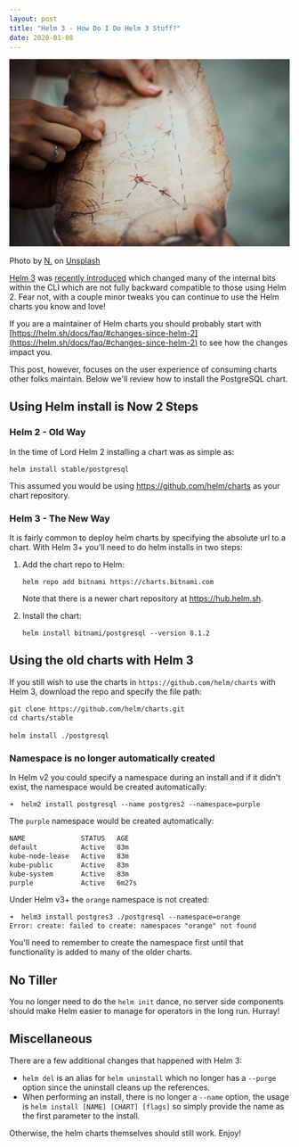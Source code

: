 ```yaml
---
layout: post
title: "Helm 3 - How Do I Do Helm 3 Stuff?"
date: 2020-01-08
---
```


![map](https://raw.githubusercontent.com/cweibel/ghost_blog_pics/master/n-RFId0_7kep4-unsplash-4.jpg)

Photo by [N.](https://unsplash.com/@ellladee?utm_source=unsplash&utm_medium=referral&utm_content=creditCopyText) on [Unsplash](https://unsplash.com/s/photos/filter?utm_source=unsplash&utm_medium=referral&utm_content=creditCopyText)

[Helm 3](https://helm.sh/) was [recently introduced](https://helm.sh/blog/helm-3-released/) which changed many of the internal bits within the CLI which are not fully backward compatible to those using Helm 2. Fear not, with a couple minor tweaks you can continue to use the Helm charts you know and love!

If you are a maintainer of Helm charts you should probably start with [https://helm.sh/docs/faq/#changes-since-helm-2](https://helm.sh/docs/faq/#changes-since-helm-2) to see how the changes impact you.

This post, however, focuses on the user experience of consuming charts other folks maintain.  Below we'll review how to install the PostgreSQL chart.

## Using Helm install is Now 2 Steps

### Helm 2 - Old Way

In the time of Lord Helm 2 installing a chart was as simple as:

```
helm install stable/postgresql
```

This assumed you would be using https://github.com/helm/charts as your chart repository.

### Helm 3 - The New Way

It is fairly common to deploy helm charts by specifying the absolute url to a chart. With Helm 3+ you'll need to do helm installs in two steps:

 1. Add the chart repo to Helm:
   
    ```
    helm repo add bitnami https://charts.bitnami.com
    ```
        
    Note that there is a newer chart repository at https://hub.helm.sh.

 2. Install the chart:

    ```
    helm install bitnami/postgresql --version 8.1.2
    ```
    
    
## Using the old charts with Helm 3

If you still wish to use the charts in `https://github.com/helm/charts` with Helm 3, download the repo and specify the file path:

```
git clone https://github.com/helm/charts.git
cd charts/stable

helm install ./postgresql
```

### Namespace is no longer automatically created

In Helm v2 you could specify a namespace during an install and if it didn't exist, the namespace would be created automatically:

```
➜  helm2 install postgresql --name postgres2 --namespace=purple
```

The `purple` namespace would be created automatically:

```
NAME              STATUS   AGE
default           Active   83m
kube-node-lease   Active   83m
kube-public       Active   83m
kube-system       Active   83m
purple            Active   6m27s
```

Under Helm v3+ the `orange` namespace is not created:

```
➜  helm3 install postgres3 ./postgresql --namespace=orange
Error: create: failed to create: namespaces "orange" not found
```

You'll need to remember to create the namespace first until that functionality is added to many of the older charts.

## No Tiller

You no longer need to do the `helm init` dance, no server side components should make Helm easier to manage for operators in the long run.  Hurray!

## Miscellaneous

There are a few additional changes that happened with Helm 3:

 - `helm del` is an alias for `helm uninstall` which no longer has a `--purge` option since the uninstall cleans up the references.
 - When performing an install, there is no longer a `--name` option, the usage is `helm install [NAME] [CHART] [flags]` so simply provide the name as the first parameter to the install.

Otherwise, the helm charts themselves should still work.  Enjoy!